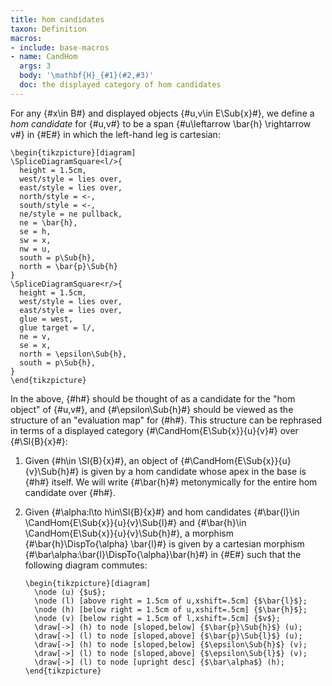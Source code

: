 ```yaml
---
title: hom candidates
taxon: Definition
macros:
- include: base-macros
- name: CandHom
  args: 3
  body: '\mathbf{H}_{#1}(#2,#3)'
  doc: the displayed category of hom candidates
---
```


For any {#x\in B#} and displayed objects {#u,v\in E\Sub{x}#}, we define a *hom
candidate* for {#u,v#} to be a span {#u\leftarrow \bar{h} \rightarrow v#} in {#E#} in which the left-hand leg is cartesian:
```render-latex
\begin{tikzpicture}[diagram]
\SpliceDiagramSquare<l/>{
  height = 1.5cm,
  west/style = lies over,
  east/style = lies over,
  north/style = <-,
  south/style = <-,
  ne/style = ne pullback,
  ne = \bar{h},
  se = h,
  sw = x,
  nw = u,
  south = p\Sub{h},
  north = \bar{p}\Sub{h}
}
\SpliceDiagramSquare<r/>{
  height = 1.5cm,
  west/style = lies over,
  east/style = lies over,
  glue = west,
  glue target = l/,
  ne = v,
  se = x,
  north = \epsilon\Sub{h},
  south = p\Sub{h},
}
\end{tikzpicture}
```

In the above, {#h#} should be thought of as a candidate for the "hom object" of {#u,v#},
and {#\epsilon\Sub{h}#} should be viewed as the structure of an "evaluation map" for {#h#}.
This structure can be rephrased in terms of a displayed category {#\CandHom{E\Sub{x}}{u}{v}#} over {#\Sl{B}{x}#}:

1. Given {#h\in \Sl{B}{x}#}, an object of {#\CandHom{E\Sub{x}}{u}{v}\Sub{h}#} is given by a hom candidate
   whose apex in the base is {#h#} itself. We will write {#\bar{h}#} metonymically
   for the entire hom candidate over {#h#}.

2. Given {#\alpha:l\to h\in\Sl{B}{x}#} and hom candidates {#\bar{l}\in \CandHom{E\Sub{x}}{u}{v}\Sub{l}#} and
   {#\bar{h}\in \CandHom{E\Sub{x}}{u}{v}\Sub{h}#}, a morphism {#\bar{h}\DispTo{\alpha} \bar{l}#} is given by a
   cartesian morphism {#\bar\alpha:\bar{l}\DispTo{\alpha}\bar{h}#} in {#E#} such that the
   following diagram commutes:
   ```render-latex
   \begin{tikzpicture}[diagram]
     \node (u) {$u$};
     \node (l) [above right = 1.5cm of u,xshift=.5cm] {$\bar{l}$};
     \node (h) [below right = 1.5cm of u,xshift=.5cm] {$\bar{h}$};
     \node (v) [below right = 1.5cm of l,xshift=.5cm] {$v$};
     \draw[->] (h) to node [sloped,below] {$\bar{p}\Sub{h}$} (u);
     \draw[->] (l) to node [sloped,above] {$\bar{p}\Sub{l}$} (u);
     \draw[->] (h) to node [sloped,below] {$\epsilon\Sub{h}$} (v);
     \draw[->] (l) to node [sloped,above] {$\epsilon\Sub{l}$} (v);
     \draw[->] (l) to node [upright desc] {$\bar\alpha$} (h);
   \end{tikzpicture}
   ```
